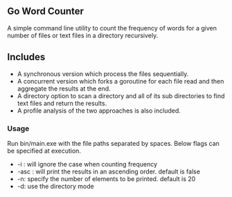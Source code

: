  ## Go Word Counter
 A simple command line utility to count the frequency of words for a given number of files or text files in a directory 
 recursively. 
 

 ## Includes
 - A synchronous version which process the files sequentially.
 - A concurrent version which forks a goroutine for each file read and then aggregate the results at the end.
 - A directory option to scan a directory and all of its sub directories to find text files and return the results.
 - A profile analysis of the two approaches is also included.

 ### Usage
 Run bin/main.exe with the file paths separated by spaces. Below flags can be specified at execution.
 - -i : will ignore the case when counting frequency
 - -asc : will print the results in an ascending order. default is false
 - -n: specify the number of elements to be printed. default is 20
 - -d: use the directory mode
 